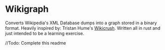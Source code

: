 # Wikigraph
Converts Wikipedia's XML Database dumps into a graph stored in a binary format. Heavily inspired by: Tristan Hume's [Wikicrush](https://github.com/trishume/wikicrush). Written all in rust and just intended to be a learning exercise.

//Todo: Complete this readme

